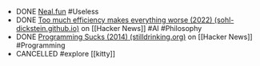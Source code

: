 - DONE [Neal.fun](https://neal.fun/) #Useless
- DONE [Too much efficiency makes everything worse (2022) (sohl-dickstein.github.io)](https://news.ycombinator.com/item?id=41684082) on [[Hacker News]] #AI #Philosophy
- DONE [Programming Sucks (2014) (stilldrinking.org)](https://news.ycombinator.com/item?id=39034965) on [[Hacker News]] #Programming
- CANCELLED #explore [[kitty]]